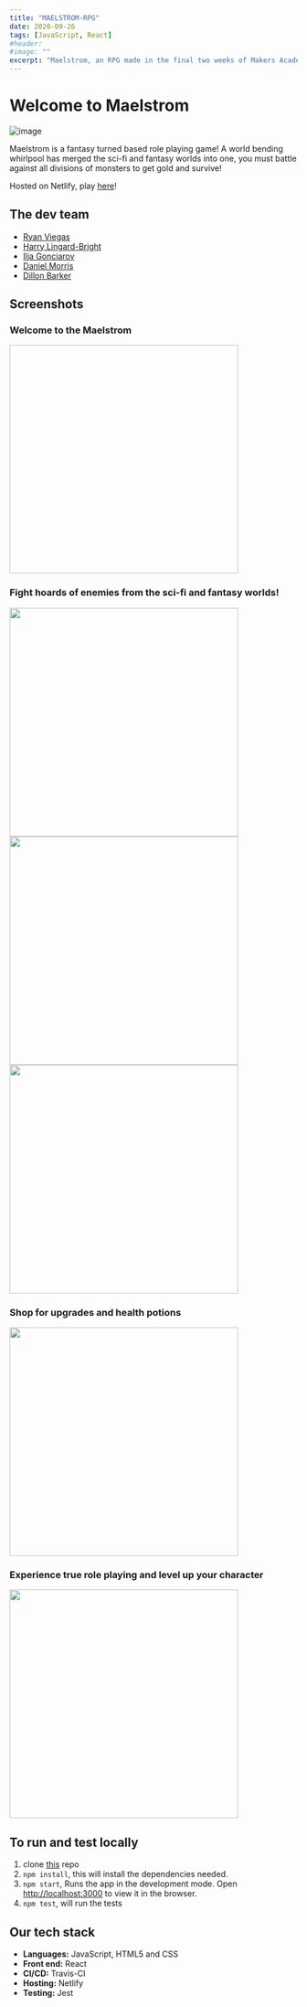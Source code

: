 ```yaml
---
title: "MAELSTROM-RPG"
date: 2020-09-26
tags: [JavaScript, React]
#header:
#image: ""
excerpt: "Maelstrom, an RPG made in the final two weeks of Makers Academy Bootcamp"
---
```


# Welcome to Maelstrom

![image](https://travis-ci.com/dwram/Maelstrom.svg?token=qT72mABNmswyKZFVotqL&branch=master)

Maelstrom is a fantasy turned based role playing game!
A world bending whirlpool has merged the sci-fi and fantasy worlds into one, you must battle against all divisions of monsters to get gold and survive!

Hosted on Netlify, play [here](https://maelstrom-rpg.netlify.app/)!

## The dev team
- [Ryan Viegas](https://github.com/rjkviegas)
- [Harry Lingard-Bright](https://github.com/harrylb14/)
- [Ilja Gonciarov](https://github.com/Gonciarov)
- [Daniel Morris](https://github.com/dwram)
- [Dillon Barker](https://github.com/DillonBarker)

## Screenshots

### Welcome to the Maelstrom
<img url="https://github.com/dwram/Maelstrom/blob/master/public/screenshots/Title%20page.png" width="400" height="400" >

### Fight hoards of enemies from the sci-fi and fantasy worlds! 
<img src="public/screenshots/Fight 1.png" width="400" height="400">
<img src="public/screenshots/Fight 2.png" width="400" height="400">
<img src="public/screenshots/Fight 3.png" width="400" height="400">

### Shop for upgrades and health potions
<img src="public/screenshots/Shop.png" width="400" height="400">

### Experience true role playing and level up your character
<img src="public/screenshots/Character screen.png" width="400" height="400">

## To run and test locally

1. clone [this](https://github.com/dwram/Maelstrom) repo
2. `npm install`, this will install the dependencies needed.
3. `npm start`, Runs the app in the development mode. Open [http://localhost:3000](http://localhost:3000) to view it in the browser.
4. `npm test`, will run the tests

## Our tech stack
- **Languages:** JavaScript, HTML5 and CSS
- **Front end:** React
- **CI/CD:** Travis-CI   
- **Hosting:** Netlify
- **Testing:** Jest

